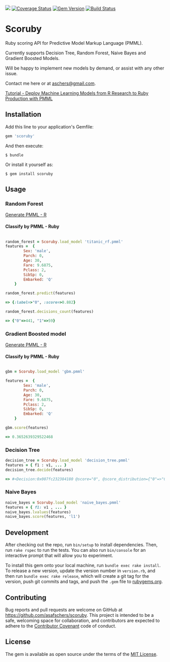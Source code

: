 <a href="https://codeclimate.com/github/asafschers/scoruby"><img src="https://codeclimate.com/github/asafschers/scoruby/badges/gpa.svg" /></a>
[![Coverage Status](https://coveralls.io/repos/github/asafschers/scoruby/badge.svg?branch=master)](https://coveralls.io/github/asafschers/scoruby?branch=master)
[![Gem Version](https://badge.fury.io/rb/scoruby.svg)](https://badge.fury.io/rb/scoruby)
[![Build Status](https://travis-ci.org/asafschers/scoruby.svg?branch=master)](https://travis-ci.org/asafschers/scoruby)

# Scoruby

Ruby scoring API for Predictive Model Markup Language (PMML).

Currently supports Decision Tree, Random Forest, Naive Bayes and Gradient Boosted Models.

Will be happy to implement new models by demand, or assist with any other issue.

Contact me here or at aschers@gmail.com.

[Tutorial - Deploy Machine Learning Models from R Research to Ruby Production with PMML](https://medium.com/@aschers/deploy-machine-learning-models-from-r-research-to-ruby-go-production-with-pmml-b41e79445d3d)


## Installation

Add this line to your application's Gemfile:

```ruby
gem 'scoruby'
```

And then execute:

    $ bundle

Or install it yourself as:

    $ gem install scoruby

## Usage
### Random Forest

[Generate PMML - R](https://github.com/asafschers/scoruby/wiki/Random-Forest) 
#### Classify by PMML - Ruby

```ruby

random_forest = Scoruby.load_model 'titanic_rf.pmml'
features =  {
        Sex: 'male',
        Parch: 0,
        Age: 30,
        Fare: 9.6875,
        Pclass: 2,
        SibSp: 0,
        Embarked: 'Q'       
    }

random_forest.predict(features)

=> {:label=>"0", :score=>0.882}

random_forest.decisions_count(features)

=> {"0"=>441, "1"=>59}

```

### Gradient Boosted model

[Generate PMML - R](https://github.com/asafschers/scoruby/wiki/Gradient-Boosted-Model) 

#### Classify by PMML - Ruby

```ruby

gbm = Scoruby.load_model 'gbm.pmml'

features =  {
        Sex: 'male',
        Parch: 0,
        Age: 30,
        Fare: 9.6875,
        Pclass: 2,
        SibSp: 0,
        Embarked: 'Q'       
    }

gbm.score(features)

=> 0.3652639329522468

```

### Decision Tree

```ruby
decision_tree = Scoruby.load_model 'decision_tree.pmml'
features = { f1 : v1, ... } 
decision_tree.decide(features)

=> #<Decision:0x007fc232384180 @score="0", @score_distribution={"0"=>"0.999615579933873", "1"=>"0.000384420066126561"}>
```

### Naive Bayes

```ruby
naive_bayes = Scoruby.load_model 'naive_bayes.pmml'
features = { f1: v1 , ... } 
naive_bayes.lvalues(features)
naive_bayes.score(features, 'l1')
```

## Development

After checking out the repo, run `bin/setup` to install dependencies. Then, run `rake rspec` to run the tests. You can also run `bin/console` for an interactive prompt that will allow you to experiment.

To install this gem onto your local machine, run `bundle exec rake install`. To release a new version, update the version number in `version.rb`, and then run `bundle exec rake release`, which will create a git tag for the version, push git commits and tags, and push the `.gem` file to [rubygems.org](https://rubygems.org).

## Contributing

Bug reports and pull requests are welcome on GitHub at https://github.com/asafschers/scoruby. This project is intended to be a safe, welcoming space for collaboration, and contributors are expected to adhere to the [Contributor Covenant](contributor-covenant.org) code of conduct.


## License

The gem is available as open source under the terms of the [MIT License](http://opensource.org/licenses/MIT).

